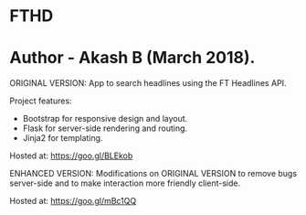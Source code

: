 # FTHD
# Author - Akash B (March 2018).

ORIGINAL VERSION:
App to search headlines using the FT Headlines API.

Project features:
- Bootstrap for responsive design and layout.
- Flask for server-side rendering and routing.
- Jinja2 for templating.

Hosted at: https://goo.gl/BLEkob

ENHANCED VERSION:
Modifications on ORIGINAL VERSION to remove bugs server-side and to make interaction more friendly client-side.

Hosted at: https://goo.gl/mBc1QQ
